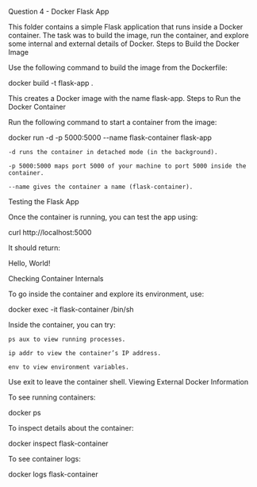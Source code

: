 Question 4 - Docker Flask App

This folder contains a simple Flask application that runs inside a Docker container. The task was to build the image, run the container, and explore some internal and external details of Docker.
Steps to Build the Docker Image

Use the following command to build the image from the Dockerfile:

docker build -t flask-app .

This creates a Docker image with the name flask-app.
Steps to Run the Docker Container

Run the following command to start a container from the image:

docker run -d -p 5000:5000 --name flask-container flask-app

    -d runs the container in detached mode (in the background).

    -p 5000:5000 maps port 5000 of your machine to port 5000 inside the container.

    --name gives the container a name (flask-container).

Testing the Flask App

Once the container is running, you can test the app using:

curl http://localhost:5000

It should return:

Hello, World!

Checking Container Internals

To go inside the container and explore its environment, use:

docker exec -it flask-container /bin/sh

Inside the container, you can try:

    ps aux to view running processes.

    ip addr to view the container’s IP address.

    env to view environment variables.

Use exit to leave the container shell.
Viewing External Docker Information

To see running containers:

docker ps

To inspect details about the container:

docker inspect flask-container

To see container logs:

docker logs flask-container
